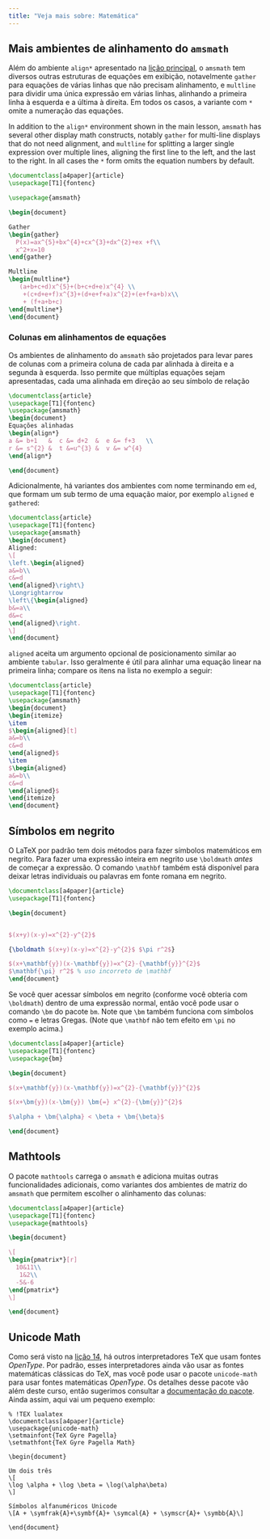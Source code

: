```yaml
---
title: "Veja mais sobre: Matemática"
---
```


## Mais ambientes de alinhamento do `amsmath`

Além do ambiente `align*` apresentado na [lição principal](pt/lesson-10), o
`amsmath` tem diversos outras estruturas de equações em exibição, notavelmente
`gather` para equações de várias linhas que não precisam alinhamento, e
`multline` para dividir uma única expressão em várias linhas, alinhando a
primeira linha à esquerda e a última à direita.  Em todos os casos, a variante
com `*` omite a numeração das equações.

In addition to the `align*` environment shown in the main lesson,
`amsmath` has several other display math constructs, notably `gather`
for multi-line displays that do not need alignment, and `multline` for
splitting a larger single expression over multiple lines, aligning the
first line to the left, and the last to the right. In all cases the `*`
form  omits the equation numbers by default.

```latex
\documentclass[a4paper]{article}
\usepackage[T1]{fontenc}

\usepackage{amsmath}

\begin{document}

Gather
\begin{gather}
  P(x)=ax^{5}+bx^{4}+cx^{3}+dx^{2}+ex +f\\
  x^2+x=10
\end{gather}

Multline
\begin{multline*}
   (a+b+c+d)x^{5}+(b+c+d+e)x^{4} \\
    +(c+d+e+f)x^{3}+(d+e+f+a)x^{2}+(e+f+a+b)x\\
    + (f+a+b+c)
\end{multline*}
\end{document}
```

### Colunas em alinhamentos de equações

Os ambientes de alinhamento do `amsmath` são projetados para levar pares de
colunas com a primeira coluna de cada par alinhada à direita e a segunda à
esquerda.  Isso permite que múltiplas equações sejam apresentadas, cada uma
alinhada em direção ao seu símbolo de relação

```latex
\documentclass{article}
\usepackage[T1]{fontenc}
\usepackage{amsmath}
\begin{document}
Equações alinhadas
\begin{align*}
a &= b+1   &  c &= d+2  &  e &= f+3   \\
r &= s^{2} &  t &=u^{3} &  v &= w^{4}
\end{align*}

\end{document}
```

Adicionalmente, há variantes dos ambientes com nome terminando em `ed`, que
formam um sub termo de uma equação maior, por exemplo `aligned` e `gathered`:

```latex
\documentclass{article}
\usepackage[T1]{fontenc}
\usepackage{amsmath}
\begin{document}
Aligned:
\[
\left.\begin{aligned}
a&=b\\
c&=d
\end{aligned}\right\}
\Longrightarrow
\left\{\begin{aligned}
b&=a\\
d&=c
\end{aligned}\right.
\]
\end{document}
```

`aligned` aceita um argumento opcional de posicionamento similar ao ambiente
`tabular`.  Isso geralmente é útil para alinhar uma equação linear na primeira
linha;  compare os itens na lista no exemplo a seguir:

```latex
\documentclass{article}
\usepackage[T1]{fontenc}
\usepackage{amsmath}
\begin{document}
\begin{itemize}
\item 
$\begin{aligned}[t]
a&=b\\
c&=d
\end{aligned}$
\item 
$\begin{aligned}
a&=b\\
c&=d
\end{aligned}$
\end{itemize}
\end{document}
```

## Símbolos em negrito

O LaTeX por padrão tem dois métodos para fazer símbolos matemáticos em negrito.
Para fazer uma expressão inteira em negrito use `\boldmath` _antes_ de começar
a expressão.  O comando `\mathbf` também está disponível para deixar letras
individuais ou palavras em fonte romana em negrito.

```latex
\documentclass[a4paper]{article}
\usepackage[T1]{fontenc}

\begin{document}


$(x+y)(x-y)=x^{2}-y^{2}$

{\boldmath $(x+y)(x-y)=x^{2}-y^{2}$ $\pi r^2$}

$(x+\mathbf{y})(x-\mathbf{y})=x^{2}-{\mathbf{y}}^{2}$
$\mathbf{\pi} r^2$ % uso incorreto de \mathbf
\end{document}
```

Se você quer acessar símbolos em negrito (conforme você obteria com `\boldmath`)
dentro de uma expressão normal, então você pode usar o comando `\bm` do pacote
`bm`.  Note que `\bm` também funciona com símbolos como `=` e letras Gregas.
(Note que `\mathbf` não tem efeito em `\pi` no exemplo acima.)

```latex
\documentclass[a4paper]{article}
\usepackage[T1]{fontenc}
\usepackage{bm}

\begin{document}

$(x+\mathbf{y})(x-\mathbf{y})=x^{2}-{\mathbf{y}}^{2}$

$(x+\bm{y})(x-\bm{y}) \bm{=} x^{2}-{\bm{y}}^{2}$

$\alpha + \bm{\alpha} < \beta + \bm{\beta}$

\end{document}
```

## Mathtools

O pacote `mathtools` carrega o `amsmath` e adiciona muitas outras
funcionalidades adicionais, como variantes dos ambientes de matriz do `amsmath`
que permitem escolher o alinhamento das colunas:

```latex
\documentclass[a4paper]{article}
\usepackage[T1]{fontenc}
\usepackage{mathtools}

\begin{document}

\[
\begin{pmatrix*}[r]
  10&11\\
   1&2\\
  -5&-6
\end{pmatrix*}
\]

\end{document}
```

## Unicode Math

Como será visto na [lição 14](pt/lesson-14), há outros interpretadores TeX que
usam fontes _OpenType_.  Por padrão, esses interpretadores ainda vão usar as
fontes matemáticas clássicas do TeX, mas você pode usar o pacote `unicode-math`
para usar fontes matemáticas _OpenType_.  Os detalhes desse pacote vão além
deste curso, então sugerimos consultar a
[documentação do pacote](https://texdoc.net/pkg/unicode-math).
Ainda assim, aqui vai um pequeno exemplo:

```
% !TEX lualatex
\documentclass[a4paper]{article}
\usepackage{unicode-math}
\setmainfont{TeX Gyre Pagella}
\setmathfont{TeX Gyre Pagella Math}

\begin{document}

Um dois três
\[
\log \alpha + \log \beta = \log(\alpha\beta)
\]

Símbolos alfanuméricos Unicode
\[A + \symfrak{A}+\symbf{A}+ \symcal{A} + \symscr{A}+ \symbb{A}\]

\end{document}
```
